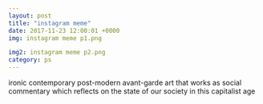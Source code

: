 ```yaml
---
layout: post
title: "instagram meme"
date: 2017-11-23 12:00:01 +0000
img: instagram meme p1.png

img2: instagram meme p2.png
category: ps
---
```


ironic contemporary post-modern avant-garde art that works as social commentary which reflects on the state of our society in this capitalist age
